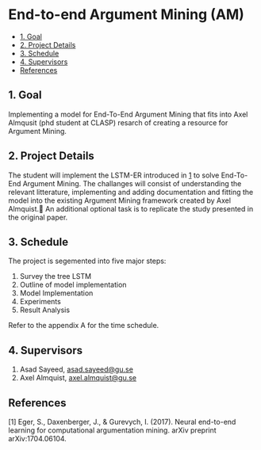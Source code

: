 # End-to-end Argument Mining (AM)

- [1. Goal](#1-goal)
- [2. Project Details](#2-project-details)
- [3. Schedule](#3-schedule)
- [4. Supervisors](#4-supervisors)
- [References](#references)

## 1. Goal

Implementing a model for End-To-End Argument Mining that fits into Axel Almqusit (phd student at CLASP) resarch of creating a resource for Argument Mining.

## 2. Project Details

The student will implement the LSTM-ER introduced in [1](1) to solve End-To-End Argument Mining. The challanges will consist of understanding the relevant litterature, implementing and adding documentation and fitting the model into the existing Argument Mining framework created by Axel Almquist. ِAn additional optional task is to replicate the study presented in the original paper.

## 3. Schedule

The project is segemented into five major steps:

1. Survey the tree LSTM
2. Outline of model implementation
3. Model Implementation
4. Experiments
5. Result Analysis

Refer to the appendix A for the time schedule.

## 4. Supervisors

1. Asad Sayeed, asad.sayeed@gu.se
2. Axel Almquist, axel.almquist@gu.se


## References

<a id="1">[1]</a>
Eger, S., Daxenberger, J., & Gurevych, I. (2017). Neural end-to-end learning for computational argumentation mining. arXiv preprint arXiv:1704.06104.
